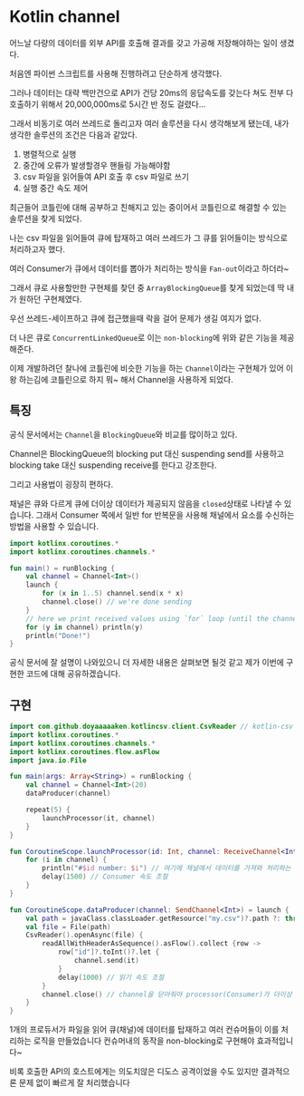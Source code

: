 # Kotlin channel

어느날 다량의 데이터를 외부 API를 호출해 결과를 갖고 가공해 저장해야하는 일이 생겼다.

처음엔 파이썬 스크립트를 사용해 진행하려고 단순하게 생각했다.

그러나 데이터는 대략 백만건으로 API가 건당 20ms의 응답속도를 갖는다 쳐도 전부 다 호출하기 위해서 20,000,000ms로 5시간 반 정도 걸렸다...

그래서 비동기로 여러 쓰레드로 돌리고자 여러 솔루션을 다시 생각해보게 됐는데, 내가 생각한 솔루션의 조건은 다음과 같았다.

1. 병렬적으로 실행
2. 중간에 오류가 발생할경우 핸들링 가능해야함
3. csv 파일을 읽어들여 API 호출 후 csv 파일로 쓰기
4. 실행 중간 속도 제어

최근들어 코틀린에 대해 공부하고 친해지고 있는 중이어서 코틀린으로 해결할 수 있는 솔루션을 찾게 되었다.

나는 csv 파일을 읽어들여 큐에 탑재하고 여러 쓰레드가 그 큐를 읽어들이는 방식으로 처리하고자 했다.

여러 Consumer가 큐에서 데이터를 뽑아가 처리하는 방식을  `Fan-out`이라고 하더라~

그래서 큐로 사용할만한 구현체를 찾던 중 `ArrayBlockingQueue`를 찾게 되었는데 딱 내가 원하던 구현체였다.

우선 쓰레드-세이프하고 큐에 접근했을때 락을 걸어 문제가 생길 여지가 없다.

더 나은 큐로 `ConcurrentLinkedQueue`로 이는 `non-blocking`에 위와 같은 기능을 제공해준다.

이제 개발하려던 찰나에 코틀린에 비슷한 기능을 하는 `Channel`이라는 구현체가 있어 이왕 하는김에 코틀린으로 하지 뭐~ 해서 Channel을 사용하게 되었다.


## 특징

공식 문서에서는 `Channel`을 `BlockingQueue`와 비교를 많이하고 있다.

Channel은 BlockingQueue의 blocking put 대신 suspending send를 사용하고 blocking take 대신 suspending receive를 한다고 강조한다.

그리고 사용법이 굉장히 편하다.

채널은 큐와 다르게 큐에 더이상 데이터가 제공되지 않음을 `closed`상태로 나타낼 수 있습니다.
그래서 Consumer 쪽에서 일반 for 반복문을 사용해 채널에서 요소를 수신하는 방법을 사용할 수 있습니다.

```kotlin
import kotlinx.coroutines.*
import kotlinx.coroutines.channels.*

fun main() = runBlocking {
    val channel = Channel<Int>()
    launch {
        for (x in 1..5) channel.send(x * x)
        channel.close() // we're done sending
    }
    // here we print received values using `for` loop (until the channel is closed)
    for (y in channel) println(y)
    println("Done!")
}
```

공식 문서에 잘 설명이 나와있으니 더 자세한 내용은 살펴보면 될것 같고 제가 이번에 구현한 코드에 대해 공유하겠습니다.

## 구현

```kotlin
import com.github.doyaaaaaken.kotlincsv.client.CsvReader // kotlin-csv 라이브러리 사용
import kotlinx.coroutines.*
import kotlinx.coroutines.channels.*
import kotlinx.coroutines.flow.asFlow
import java.io.File

fun main(args: Array<String>) = runBlocking {
    val channel = Channel<Int>(20)
    dataProducer(channel)

    repeat(5) {
        launchProcessor(it, channel)
    }
}

fun CoroutineScope.launchProcessor(id: Int, channel: ReceiveChannel<Int>) = launch {
    for (i in channel) {
        println("#$id number: $i") // 여기에 채널에서 데이터를 가져와 처리하는 로직을 구현하면 된다.
        delay(1500) // Consumer 속도 조절
    }
}

fun CoroutineScope.dataProducer(channel: SendChannel<Int>) = launch {
    val path = javaClass.classLoader.getResource("my.csv")?.path ?: throw Exception("ex") // 파일 읽기 실패
    val file = File(path)
    CsvReader().openAsync(file) {
        readAllWithHeaderAsSequence().asFlow().collect {row ->
            row["id"]?.toInt()?.let {
                channel.send(it)
            }
            delay(1000) // 읽기 속도 조절
        }
        channel.close() // channel을 닫아줘야 processor(Consumer)가 더이상 대기하지 않는다.
    }
} 
```

1개의 프로듀서가 파일을 읽어 큐(채널)에 데이터를 탑재하고 여러 컨슈머들이 이를 처리하는 로직을 만들었습니다
컨슈머내의 동작을 non-blocking로 구현해야 효과적입니다~

비록 호출한 API의 호스트에게는 의도치않은 디도스 공격이었을 수도 있지만 결과적으론 문제 없이 빠르게 잘 처리했습니다
